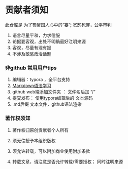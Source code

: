 # 贡献者须知



此仓库是 为了警醒国人心中的“妄”; 宽恕死罪，公平审判

1. 语言尽量平和，力求信服
2. 论据要客观，出处不明确最好注明来源
3. 客观，尽量有理有据
4. 不涉及敏感政治话题

### 非github 常用用户tips
1. 编辑器：typora ，全平台支持
2. [Markdown语法学习](https://www.zybuluo.com/rain/note/114189)
3. github web端添加文件夹 ： 文件名后加 “/”
4. 提交发布： 使用typora编辑后的 文本源码
5. .md后缀 文本文件，github语法渲染


### 著作权须知

1. 著作权归原创贡献者个人所有

2. 须无偿授予本组织版权

3. 须允许转载，可以附加商业使用附加条款

4. 转载文章，请注意是否允许转载/需要授权； 同时注明来源

 
